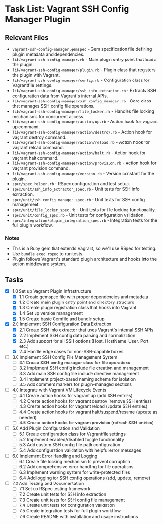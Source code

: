 # Task List: Vagrant SSH Config Manager Plugin

## Relevant Files

- `vagrant-ssh-config-manager.gemspec` - Gem specification file defining plugin metadata and dependencies.
- `lib/vagrant-ssh-config-manager.rb` - Main plugin entry point that loads the plugin.
- `lib/vagrant-ssh-config-manager/plugin.rb` - Plugin class that registers the plugin with Vagrant.
- `lib/vagrant-ssh-config-manager/config.rb` - Configuration class for Vagrantfile settings.
- `lib/vagrant-ssh-config-manager/ssh_info_extractor.rb` - Extracts SSH configuration data from Vagrant's internal APIs.
- `lib/vagrant-ssh-config-manager/ssh_config_manager.rb` - Core class that manages SSH config file operations.
- `lib/vagrant-ssh-config-manager/file_locker.rb` - Handles file locking mechanisms for concurrent access.
- `lib/vagrant-ssh-config-manager/action/up.rb` - Action hook for vagrant up command.
- `lib/vagrant-ssh-config-manager/action/destroy.rb` - Action hook for vagrant destroy command.
- `lib/vagrant-ssh-config-manager/action/reload.rb` - Action hook for vagrant reload command.
- `lib/vagrant-ssh-config-manager/action/halt.rb` - Action hook for vagrant halt command.
- `lib/vagrant-ssh-config-manager/action/provision.rb` - Action hook for vagrant provision command.
- `lib/vagrant-ssh-config-manager/version.rb` - Version constant for the plugin.
- `spec/spec_helper.rb` - RSpec configuration and test setup.
- `spec/unit/ssh_info_extractor_spec.rb` - Unit tests for SSH info extraction.
- `spec/unit/ssh_config_manager_spec.rb` - Unit tests for SSH config management.
- `spec/unit/file_locker_spec.rb` - Unit tests for file locking functionality.
- `spec/unit/config_spec.rb` - Unit tests for configuration validation.
- `spec/integration/plugin_integration_spec.rb` - Integration tests for the full plugin workflow.

### Notes

- This is a Ruby gem that extends Vagrant, so we'll use RSpec for testing.
- Use `bundle exec rspec` to run tests.
- Plugin follows Vagrant's standard plugin architecture and hooks into the action middleware system.

## Tasks

- [x] 1.0 Set up Vagrant Plugin Infrastructure
  - [x] 1.1 Create gemspec file with proper dependencies and metadata
  - [x] 1.2 Create main plugin entry point and directory structure
  - [x] 1.3 Create plugin registration class that hooks into Vagrant
  - [x] 1.4 Set up version management
  - [x] 1.5 Create basic Gemfile and bundle setup
- [x] 2.0 Implement SSH Configuration Data Extraction  
  - [x] 2.1 Create SSH info extractor that uses Vagrant's internal SSH APIs
  - [x] 2.2 Implement SSH config data parsing and normalization
  - [x] 2.3 Add support for all SSH options (Host, HostName, User, Port, etc.)
  - [x] 2.4 Handle edge cases for non-SSH-capable boxes
- [ ] 3.0 Implement SSH Config File Management System
  - [ ] 3.1 Create SSH config manager class for file operations
  - [ ] 3.2 Implement SSH config include file creation and management
  - [ ] 3.3 Add main SSH config file include directive management
  - [ ] 3.4 Implement project-based naming scheme for isolation
  - [ ] 3.5 Add comment markers for plugin-managed sections
- [ ] 4.0 Integrate with Vagrant VM Lifecycle Events
  - [ ] 4.1 Create action hooks for vagrant up (add SSH entries)
  - [ ] 4.2 Create action hooks for vagrant destroy (remove SSH entries)
  - [ ] 4.3 Create action hooks for vagrant reload (update SSH entries)
  - [ ] 4.4 Create action hooks for vagrant halt/suspend/resume (update as needed)
  - [ ] 4.5 Create action hooks for vagrant provision (refresh SSH entries)
- [ ] 5.0 Add Plugin Configuration and Validation
  - [ ] 5.1 Create configuration class for Vagrantfile settings
  - [ ] 5.2 Implement enabled/disabled toggle functionality
  - [ ] 5.3 Add custom SSH config file path configuration
  - [ ] 5.4 Add configuration validation with helpful error messages
- [ ] 6.0 Implement Error Handling and Logging
  - [ ] 6.1 Create file locking mechanism to prevent corruption
  - [ ] 6.2 Add comprehensive error handling for file operations
  - [ ] 6.3 Implement warning system for write-protected files
  - [ ] 6.4 Add logging for SSH config operations (add, update, remove)
- [ ] 7.0 Add Testing and Documentation
  - [ ] 7.1 Set up RSpec testing framework
  - [ ] 7.2 Create unit tests for SSH info extraction
  - [ ] 7.3 Create unit tests for SSH config file management
  - [ ] 7.4 Create unit tests for configuration validation
  - [ ] 7.5 Create integration tests for full plugin workflow
  - [ ] 7.6 Create README with installation and usage instructions
